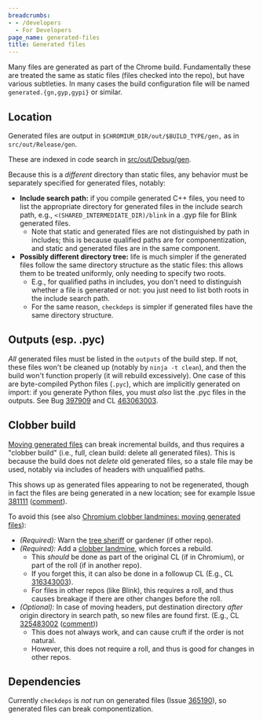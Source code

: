 ```yaml
---
breadcrumbs:
- - /developers
  - For Developers
page_name: generated-files
title: Generated files
---
```


Many files are generated as part of the Chrome build. Fundamentally these are
treated the same as static files (files checked into the repo), but have various
subtleties. In many cases the build configuration file will be named
`generated.{gn,gyp,gypi}` or similar.

## Location

Generated files are output in `$CHROMIUM_DIR/out/$BUILD_TYPE/gen,` as in
`src/out/Release/gen`.

These are indexed in code search in
[src/out/Debug/gen](https://code.google.com/p/chromium/codesearch#chromium/src/out/Debug/gen/).

Because this is a *different* directory than static files, any behavior must be
separately specified for generated files, notably:

*   **Include search path:** if you compile generated C++ files, you
            need to list the appropriate directory for generated files in the
            include search path, e.g., `<(SHARED_INTERMEDIATE_DIR)/blink` in a
            .gyp file for Blink generated files.
    *   Note that static and generated files are not distinguished by
                path in includes; this is because qualified paths are for
                componentization, and static and generated files are in the same
                component.
*   **Possibly different directory tree:** life is much simpler if the
            generated files follow the same directory structure as the static
            files: this allows them to be treated uniformly, only needing to
            specify two roots.
    *   E.g., for qualified paths in includes, you don't need to
                distinguish whether a file is generated or not: you just need to
                list both roots in the include search path.
    *   For the same reason, `checkdeps` is simpler if generated files
                have the same directory structure.

## Outputs (esp. .pyc)

*All* generated files must be listed in the `outputs` of the build step. If not,
these files won't be cleaned up (notably by `ninja -t clean`), and then the
build won't function properly (it will rebuild excessively). One case of this
are byte-compiled Python files (`.pyc`), which are implicitly generated on
import: if you generate Python files, you must *also* list the .pyc files in the
outputs. See Bug [397909](http://crbug.com/397909) and CL
[463063003](http://crrev.com/463063003).

## Clobber build

[Moving generated
files](/Home/chromium-clobber-landmines#TOC-Moving-generated-files) can break
incremental builds, and thus requires a "clobber build" (i.e., full, clean
build: delete all generated files). This is because the build does not *delete*
old generated files, so a stale file may be used, notably via includes of
headers with unqualified paths.

This shows up as generated files appearing to not be regenerated, though in fact
the files are being generated in a new location; see for example Issue
[381111](https://code.google.com/p/chromium/issues/detail?id=381111)
([comment](https://code.google.com/p/chromium/issues/detail?id=381111#c4)).

To avoid this (see also [Chromium clobber landmines: moving generated
files](/Home/chromium-clobber-landmines#TOC-Moving-generated-files)):

*   *(Required):* Warn the [tree sheriff](/developers/tree-sheriffs) or
            gardener (if other repo).
*   *(Required):* Add a [clobber
            landmine](/Home/chromium-clobber-landmines), which forces a rebuild.
    *   This *should* be done as part of the original CL (if in
                Chromium), or part of the roll (if in another repo).
    *   If you forget this, it can also be done in a followup CL (E.g.,
                CL [316343003](https://codereview.chromium.org/316343003)).
    *   For files in other repos (like Blink), this requires a roll, and
                thus causes breakage if there are other changes before the roll.
*   *(Optional):* In case of moving headers, put destination directory
            *after* origin directory in search path, so new files are found
            first. (E.g., CL
            [325483002](https://codereview.chromium.org/325483002/)
            ([comment](https://codereview.chromium.org/325483002/#msg14)))
    *   This does not always work, and can cause cruft if the order is
                not natural.
    *   However, this does not require a roll, and thus is good for
                changes in other repos.

## Dependencies

Currently `checkdeps` is *not* run on generated files (Issue
[365190](https://code.google.com/p/chromium/issues/detail?id=365190)), so
generated files can break componentization.
